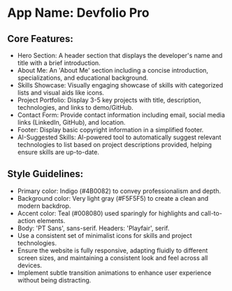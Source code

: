 # **App Name**: Devfolio Pro

## Core Features:

- Hero Section: A header section that displays the developer's name and title with a brief introduction.
- About Me: An 'About Me' section including a concise introduction, specializations, and educational background.
- Skills Showcase: Visually engaging showcase of skills with categorized lists and visual aids like icons.
- Project Portfolio: Display 3-5 key projects with title, description, technologies, and links to demo/GitHub.
- Contact Form: Provide contact information including email, social media links (LinkedIn, GitHub), and location.
- Footer: Display basic copyright information in a simplified footer.
- AI-Suggested Skills: AI-powered tool to automatically suggest relevant technologies to list based on project descriptions provided, helping ensure skills are up-to-date.

## Style Guidelines:

- Primary color: Indigo (#4B0082) to convey professionalism and depth.
- Background color: Very light gray (#F5F5F5) to create a clean and modern backdrop.
- Accent color: Teal (#008080) used sparingly for highlights and call-to-action elements.
- Body: 'PT Sans', sans-serif. Headers: 'Playfair', serif.
- Use a consistent set of minimalist icons for skills and project technologies.
- Ensure the website is fully responsive, adapting fluidly to different screen sizes, and maintaining a consistent look and feel across all devices.
- Implement subtle transition animations to enhance user experience without being distracting.